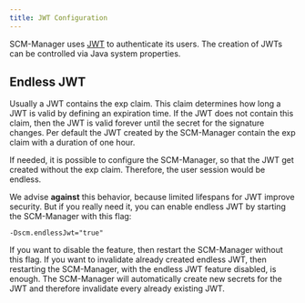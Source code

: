 ```yaml
---
title: JWT Configuration
---
```


SCM-Manager uses [JWT](https://datatracker.ietf.org/doc/html/rfc7519) to authenticate its users.
The creation of JWTs can be controlled via Java system properties.

## Endless JWT

Usually a JWT contains the exp claim. This claim determines how long a JWT is valid by defining an expiration time.
If the JWT does not contain this claim, then the JWT is valid forever until the secret for the signature changes.
Per default the JWT created by the SCM-Manager contain the exp claim with a duration of one hour.

If needed, it is possible to configure the SCM-Manager, so that the JWT get created without the exp claim.
Therefore, the user session would be endless.

We advise **against** this behavior, because limited lifespans for JWT improve security.
But if you really need it, you can enable endless JWT by starting the SCM-Manager with this flag:

```
-Dscm.endlessJwt="true"
```

If you want to disable the feature, then restart the SCM-Manager without this flag.
If you want to invalidate already created endless JWT, then restarting the SCM-Manager, with the endless JWT feature disabled, is enough.
The SCM-Manager will automatically create new secrets for the JWT and therefore invalidate every already existing JWT.
